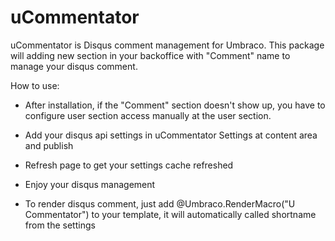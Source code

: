 # uCommentator
uCommentator is Disqus comment management for Umbraco.
This package will adding new section in your backoffice with "Comment" name to manage your disqus comment.

How to use:

- After installation, if the "Comment" section doesn't show up, you have to configure user section access manually at the user section.

- Add your disqus api settings in uCommentator Settings at content area and publish

- Refresh page to get your settings cache refreshed

- Enjoy your disqus management

- To render disqus comment, just add @Umbraco.RenderMacro("U Commentator") to your template, it will automatically called shortname from the settings